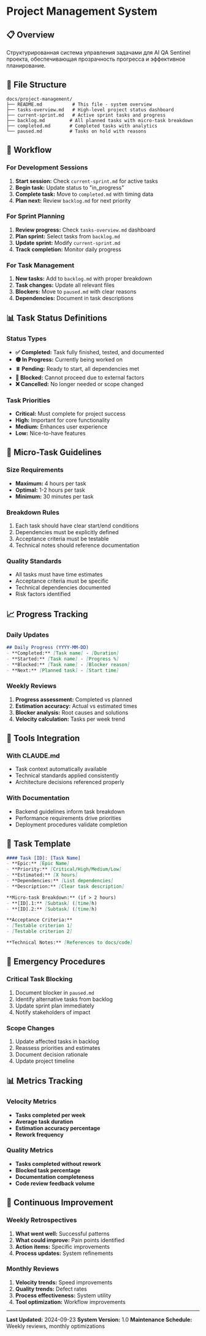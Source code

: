 # Project Management System

## 📋 Overview

Структурированная система управления задачами для AI QA Sentinel проекта, обеспечивающая прозрачность прогресса и эффективное планирование.

## 📁 File Structure

```
docs/project-management/
├── README.md           # This file - system overview
├── tasks-overview.md   # High-level project status dashboard
├── current-sprint.md   # Active sprint tasks and progress
├── backlog.md         # All planned tasks with micro-task breakdown
├── completed.md       # Completed tasks with analytics
└── paused.md          # Tasks on hold with reasons
```

## 🔄 Workflow

### For Development Sessions
1. **Start session:** Check `current-sprint.md` for active tasks
2. **Begin task:** Update status to "in_progress"
3. **Complete task:** Move to `completed.md` with timing data
4. **Plan next:** Review `backlog.md` for next priority

### For Sprint Planning
1. **Review progress:** Check `tasks-overview.md` dashboard
2. **Plan sprint:** Select tasks from `backlog.md`
3. **Update sprint:** Modify `current-sprint.md`
4. **Track completion:** Monitor daily progress

### For Task Management
1. **New tasks:** Add to `backlog.md` with proper breakdown
2. **Task changes:** Update all relevant files
3. **Blockers:** Move to `paused.md` with clear reasons
4. **Dependencies:** Document in task descriptions

## 📊 Task Status Definitions

### Status Types
- **✅ Completed:** Task fully finished, tested, and documented
- **🟡 In Progress:** Currently being worked on
- **⏸️ Pending:** Ready to start, all dependencies met
- **🚫 Blocked:** Cannot proceed due to external factors
- **❌ Cancelled:** No longer needed or scope changed

### Task Priorities
- **Critical:** Must complete for project success
- **High:** Important for core functionality
- **Medium:** Enhances user experience
- **Low:** Nice-to-have features

## 🎯 Micro-Task Guidelines

### Size Requirements
- **Maximum:** 4 hours per task
- **Optimal:** 1-2 hours per task
- **Minimum:** 30 minutes per task

### Breakdown Rules
1. Each task should have clear start/end conditions
2. Dependencies must be explicitly defined
3. Acceptance criteria must be testable
4. Technical notes should reference documentation

### Quality Standards
- All tasks must have time estimates
- Acceptance criteria must be specific
- Technical dependencies documented
- Risk factors identified

## 📈 Progress Tracking

### Daily Updates
```markdown
## Daily Progress (YYYY-MM-DD)
- **Completed:** [Task name] - [Duration]
- **Started:** [Task name] - [Progress %]
- **Blocked:** [Task name] - [Blocker reason]
- **Next:** [Planned task] - [Start time]
```

### Weekly Reviews
1. **Progress assessment:** Completed vs planned
2. **Estimation accuracy:** Actual vs estimated times
3. **Blocker analysis:** Root causes and solutions
4. **Velocity calculation:** Tasks per week trend

## 🔧 Tools Integration

### With CLAUDE.md
- Task context automatically available
- Technical standards applied consistently
- Architecture decisions referenced properly

### With Documentation
- Backend guidelines inform task breakdown
- Performance requirements drive priorities
- Deployment procedures validate completion

## 📝 Task Template

```markdown
#### Task [ID]: [Task Name]
- **Epic:** [Epic Name]
- **Priority:** [Critical/High/Medium/Low]
- **Estimated:** [X hours]
- **Dependencies:** [List dependencies]
- **Description:** [Clear task description]

**Micro-task Breakdown:** (if > 2 hours)
- **[ID].1:** [Subtask] ([time]h)
- **[ID].2:** [Subtask] ([time]h)

**Acceptance Criteria:**
- [Testable criterion 1]
- [Testable criterion 2]

**Technical Notes:** [References to docs/code]
```

## 🚨 Emergency Procedures

### Critical Task Blocking
1. Document blocker in `paused.md`
2. Identify alternative tasks from backlog
3. Update sprint plan immediately
4. Notify stakeholders of impact

### Scope Changes
1. Update affected tasks in backlog
2. Reassess priorities and estimates
3. Document decision rationale
4. Update project timeline

## 📊 Metrics Tracking

### Velocity Metrics
- **Tasks completed per week**
- **Average task duration**
- **Estimation accuracy percentage**
- **Rework frequency**

### Quality Metrics
- **Tasks completed without rework**
- **Blocked task percentage**
- **Documentation completeness**
- **Code review feedback volume**

## 🔄 Continuous Improvement

### Weekly Retrospectives
1. **What went well:** Successful patterns
2. **What could improve:** Pain points identified
3. **Action items:** Specific improvements
4. **Process updates:** System refinements

### Monthly Reviews
1. **Velocity trends:** Speed improvements
2. **Quality trends:** Defect rates
3. **Process effectiveness:** System utility
4. **Tool optimization:** Workflow improvements

---

**Last Updated:** 2024-09-23
**System Version:** 1.0
**Maintenance Schedule:** Weekly reviews, monthly optimizations